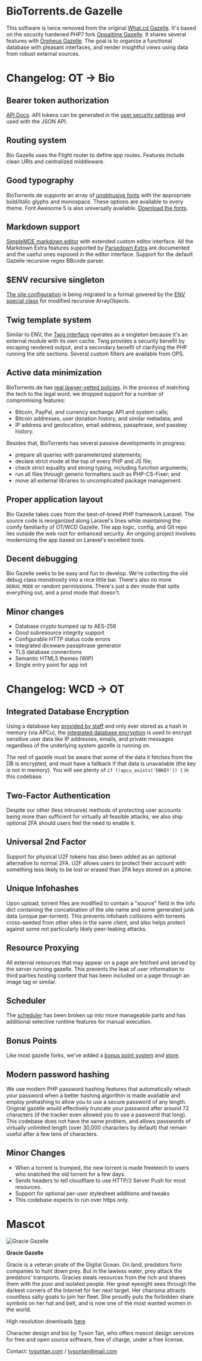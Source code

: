 # BioTorrents.de Gazelle

This software is twice removed from the original
[What.cd Gazelle](https://github.com/WhatCD/Gazelle).
It's based on the security hardened PHP7 fork
[Oppaitime Gazelle](https://git.oppaiti.me/Oppaitime/Gazelle).
It shares several features with
[Orpheus Gazelle](https://github.com/OPSnet/Gazelle).
The goal is to organize a functional database with pleasant interfaces,
and render insightful views using data from robust external sources.

# Changelog: OT → Bio

## Bearer token authorization

[API Docs](https://docs.biotorrents.de).
API tokens can be generated in the
[user security settings](sections/user/token.php)
and used with the JSON API.

## Routing system

Bio Gazelle uses the Flight router to define app routes.
Features include clean URIs and centralized middleware.

## Good typography

BioTorrents.de supports an array of
[unobtrusive fonts](static/styles/assets/scss/fonts.scss)
with the appropriate bold/italic glyphs and monospace.
These options are available to every theme.
Font Awesome 5 is also universally available.
[Download the fonts](https://torrents.bio/fonts.tgz).

## Markdown support

[SimpleMDE markdown editor](https://simplemde.com)
with extended custom editor interface.
All the Markdown Extra features supported by
[Parsedown Extra](https://github.com/erusev/parsedown-extra)
are documented and the useful ones exposed in the editor interface.
Support for the default Gazelle recursive regex BBcode parser.

## $ENV recursive singleton

[The site configuration](classes/config.template.php)
is being migrated to a format govered by the
[ENV special class](classes/env.class.php)
for modified recursive ArrayObjects.

## Twig template system

Similar to ENV, the
[Twig interface](classes/twig.class.php)
operates as a singleton because it's an external module with its own cache.
Twig provides a security benefit by escaping rendered output,
and a secondary benefit of clarifying the PHP running the site sections.
Several custom filters are available from OPS.

## Active data minimization

BioTorrents.de has
[real lawyer-vetted policies](templates/legal).
In the process of matching the tech to the legal word,
we dropped support for a number of compromising features:

- Bitcoin, PayPal, and currency exchange API and system calls;
- Bitcoin addresses, user donation history, and similar metadata; and
- IP address and geolocation, email address, passphrase, and passkey history.

Besides that, BioTorrents has several passive developments in progress:

- prepare all queries with parameterized statements;
- declare strict mode at the top of every PHP and JS file;
- check strict equality and strong typing, including function arguments;
- run all files through generic formatters such as PHP-CS-Fixer; and
- move all external libraries to uncomplicated package management.

## Proper application layout

Bio Gazelle takes cues from the best-of-breed PHP framework Laravel.
The source code is reorganized along Laravel's lines while maintaining the comfy familiarity of OT/WCD Gazelle.
The app logic, config, and Git repo lies outside the web root for enhanced security.
An ongoing project involves modernizing the app based on Laravel's excellent tools.

## Decent debugging

Bio Gazelle seeks to be easy and fun to develop.
We're collecting the old debug class monstrosity into a nice little bar.
There's also no more `DEBUG_MODE` or random permissions.
There's just a dev mode that spits everything out, and a prod mode that doesn't.

## Minor changes

- Database crypto bumped up to AES-256
- Good subresource integrity support
- Configurable HTTP status code errors
- Integrated diceware passphrase generator
- TLS database connections
- Semantic HTML5 themes (WIP)
- Single entry point for app init

# Changelog: WCD → OT

## Integrated Database Encryption

Using a database key [provided by staff](sections/tools/misc/database_key.php) and only ever stored as a hash in memory (via APCu), the [integrated database encryption](classes/crypto.class.php) is used to encrypt sensitive user data like IP addresses, emails, and private messages regardless of the underlying system gazelle is running on.

The rest of gazelle must be aware that some of the data it fetches from the DB is encrypted, and must have a fallback if that data is unavailable (the key is not in memory). You will see plenty of `if (!apcu_exists('DBKEY')) {` in this codebase.

## Two-Factor Authentication

Despite our other (less intrusive) methods of protecting user accounts being more than sufficient for virtually all feasible attacks, we also ship optional 2FA should users feel the need to enable it.

## Universal 2nd Factor

Support for physical U2F tokens has also been added as an optional alternative to normal 2FA. U2F allows users to protect their account with something less likely to be lost or erased than 2FA keys stored on a phone.

## Unique Infohashes

Upon upload, torrent files are modified to contain a "source" field in the info dict containing the concatination of the site name and some generated junk data (unique per-torrent). This prevents infohash collisions with torrents cross-seeded from other sites in the same client, and also helps protect against some not particularly likely peer-leaking attacks.

## Resource Proxying

All external resources that may appear on a page are fetched and served by the server running gazelle. This prevents the leak of user information to third parties hosting content that has been included on a page through an image tag or similar.

## Scheduler

The [scheduler](sections/schedule) has been broken up into more manageable parts and has additional selective runtime features for manual execution.

## Bonus Points

Like most gazelle forks, we've added a [bonus point system](sections/schedule/hourly/bonus_points.php) and [store](sections/store).

## Modern password hashing

We use modern PHP password hashing features that automatically rehash your password when a better hashing algorithm is made available and employ prehashing to allow you to use a secure password of any length. Original gazelle would effectively truncate your password after around 72 characters (if the tracker even allowed you to use a password that long). This codebase does not have the same problem, and allows passwords of virtually unlimited length (over 30,000 characters by default) that remain useful after a few tens of characters.

## Minor Changes

- When a torrent is trumped, the new torrent is made freeleech to users who snatched the old torrent for a few days.
- Sends headers to tell cloudflare to use HTTP/2 Server Push for most resources.
- Support for optional per-user stylesheet additions and tweaks
- This codebase expects to run over https only.

# Mascot

![Gracie Gazelle](public/images/mascot.png)

**Gracie Gazelle**

Gracie is a veteran pirate of the Digital Ocean. On land, predators form companies to hunt down prey. But in the lawless water, prey attack the predators' transports. Gracies steals resources from the rich and shares them with the poor and isolated people. Her great eyesight sees through the darkest corners of the Internet for her next target. Her charisma attracts countless salty goats to join her fleet. She proudly puts the forbidden share symbols on her hat and belt, and is now one of the most wanted women in the world.

High resolution downloads [here](https://git.oppaiti.me/Oppaitime/Gazelle/issues/34#issuecomment-99)

Character design and bio by Tyson Tan, who offers mascot design services for free and open source software, free of charge, under a free license.

Contact: [tysontan.com](https://tysontan.com) / <tysontan@mail.com>
